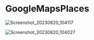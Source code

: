 # GoogleMapsPlaces

![Screenshot_20230820_104117](https://github.com/William-Vera/GoogleMapsPlaces/assets/108200901/820bd989-d5a4-4f9f-93f5-f68b7f527790)

![Screenshot_20230820_104027](https://github.com/William-Vera/GoogleMapsPlaces/assets/108200901/3716fef7-8d83-431c-af70-3594d3a22037)
